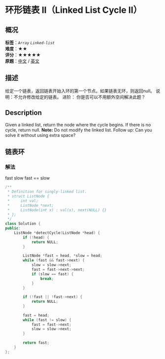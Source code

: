 # 环形链表 II（Linked List Cycle II）
## 概况
**标签**：*`Array`*  *`Linked-list`*<br>
**难度**：★★<br>
**评分**：★★★★★<br>
**原题**：[中文](https://leetcode-cn.com/problems/linked-list-cycle-ii) / [英文](https://leetcode.com/problems/linked-list-cycle-ii)
## 描述
给定一个链表，返回链表开始入环的第一个节点。如果链表无环，则返回null。
说明：不允许修改给定的链表。
进阶：
你是否可以不用额外空间解决此题？
## Description
Given a linked list, return the node where the cycle begins. If there is no cycle, return null.
**Note:**
 Do not modify the linked list.
Follow up:
Can you solve it without using extra space?
## 链表环
### 解法
fast slow
fast == slow
```c++
/**
 * Definition for singly-linked list.
 * struct ListNode {
 *     int val;
 *     ListNode *next;
 *     ListNode(int x) : val(x), next(NULL) {}
 * };
 */
class Solution {
public:
    ListNode *detectCycle(ListNode *head) {
        if (!head) {
            return NULL;
        }
        
        ListNode *fast = head, *slow = head;
        while (fast && fast->next) {
            slow = slow->next;
            fast = fast->next->next;
            if (slow == fast) {
                break;
            }
        }
        
        if (!fast || !fast->next) {
            return NULL;
        }
        
        fast = head;
        while (fast != slow) {
            fast = fast->next;
            slow = slow->next;
        }
        
        return fast;
    }
};
```